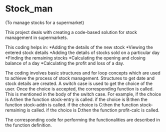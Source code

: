 # Stock_man
(To manage stocks for a supermarket)

This project deals with creating a code-based solution for stock management in supermarkets. 

This coding helps in:
*Adding the details of the new stock
*Viewing the entered stock details
*Adding the details of stocks sold on a particular day
*Finding the remaining stocks
*Calculating the opening and closing balance of a day
*Calculating the profit and loss of a day.

The coding involves basic structures and for loop concepts which are used to achieve the process of stock management.
Structures to get date and stock details are created.
A switch case is used to get the choice of the user.
Once the choice is accepted, the corresponding function is called.
This is mentioned in the body of the switch case.
For example,
if the choice is A:then the function stock-entry is called.
if the choice is B:then the function stock-addn is called.
if the choice is C:then the function stock-remaining is called.
if the choice is D:then the function profit-calc is called.

The corresponding code for performing the functionalities are described in the function definition.

